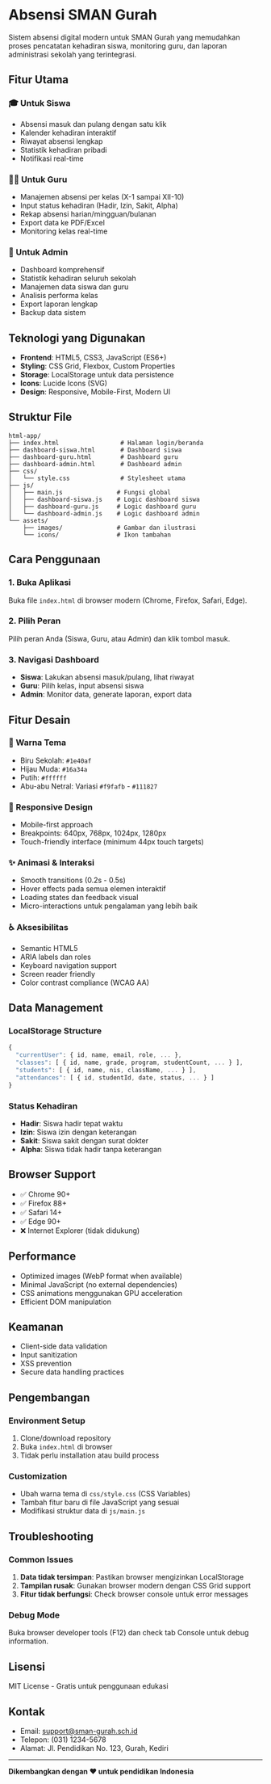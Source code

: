 # Absensi SMAN Gurah

Sistem absensi digital modern untuk SMAN Gurah yang memudahkan proses pencatatan kehadiran siswa, monitoring guru, dan laporan administrasi sekolah yang terintegrasi.

## Fitur Utama

### 🎓 Untuk Siswa
- Absensi masuk dan pulang dengan satu klik
- Kalender kehadiran interaktif
- Riwayat absensi lengkap
- Statistik kehadiran pribadi
- Notifikasi real-time

### 👨‍🏫 Untuk Guru
- Manajemen absensi per kelas (X-1 sampai XII-10)
- Input status kehadiran (Hadir, Izin, Sakit, Alpha)
- Rekap absensi harian/mingguan/bulanan
- Export data ke PDF/Excel
- Monitoring kelas real-time

### 🔧 Untuk Admin
- Dashboard komprehensif
- Statistik kehadiran seluruh sekolah
- Manajemen data siswa dan guru
- Analisis performa kelas
- Export laporan lengkap
- Backup data sistem

## Teknologi yang Digunakan

- **Frontend**: HTML5, CSS3, JavaScript (ES6+)
- **Styling**: CSS Grid, Flexbox, Custom Properties
- **Storage**: LocalStorage untuk data persistence
- **Icons**: Lucide Icons (SVG)
- **Design**: Responsive, Mobile-First, Modern UI

## Struktur File

```
html-app/
├── index.html                 # Halaman login/beranda
├── dashboard-siswa.html       # Dashboard siswa
├── dashboard-guru.html        # Dashboard guru
├── dashboard-admin.html       # Dashboard admin
├── css/
│   └── style.css              # Stylesheet utama
├── js/
│   ├── main.js               # Fungsi global
│   ├── dashboard-siswa.js    # Logic dashboard siswa
│   ├── dashboard-guru.js     # Logic dashboard guru
│   └── dashboard-admin.js    # Logic dashboard admin
└── assets/
    ├── images/               # Gambar dan ilustrasi
    └── icons/                # Ikon tambahan
```

## Cara Penggunaan

### 1. Buka Aplikasi
Buka file `index.html` di browser modern (Chrome, Firefox, Safari, Edge).

### 2. Pilih Peran
Pilih peran Anda (Siswa, Guru, atau Admin) dan klik tombol masuk.

### 3. Navigasi Dashboard
- **Siswa**: Lakukan absensi masuk/pulang, lihat riwayat
- **Guru**: Pilih kelas, input absensi siswa
- **Admin**: Monitor data, generate laporan, export data

## Fitur Desain

### 🎨 Warna Tema
- Biru Sekolah: `#1e40af`
- Hijau Muda: `#16a34a`
- Putih: `#ffffff`
- Abu-abu Netral: Variasi `#f9fafb` - `#111827`

### 📱 Responsive Design
- Mobile-first approach
- Breakpoints: 640px, 768px, 1024px, 1280px
- Touch-friendly interface (minimum 44px touch targets)

### ✨ Animasi & Interaksi
- Smooth transitions (0.2s - 0.5s)
- Hover effects pada semua elemen interaktif
- Loading states dan feedback visual
- Micro-interactions untuk pengalaman yang lebih baik

### ♿ Aksesibilitas
- Semantic HTML5
- ARIA labels dan roles
- Keyboard navigation support
- Screen reader friendly
- Color contrast compliance (WCAG AA)

## Data Management

### LocalStorage Structure
```javascript
{
  "currentUser": { id, name, email, role, ... },
  "classes": [ { id, name, grade, program, studentCount, ... } ],
  "students": [ { id, name, nis, className, ... } ],
  "attendances": [ { id, studentId, date, status, ... } ]
}
```

### Status Kehadiran
- **Hadir**: Siswa hadir tepat waktu
- **Izin**: Siswa izin dengan keterangan
- **Sakit**: Siswa sakit dengan surat dokter
- **Alpha**: Siswa tidak hadir tanpa keterangan

## Browser Support

- ✅ Chrome 90+
- ✅ Firefox 88+
- ✅ Safari 14+
- ✅ Edge 90+
- ❌ Internet Explorer (tidak didukung)

## Performance

- Optimized images (WebP format when available)
- Minimal JavaScript (no external dependencies)
- CSS animations menggunakan GPU acceleration
- Efficient DOM manipulation

## Keamanan

- Client-side data validation
- Input sanitization
- XSS prevention
- Secure data handling practices

## Pengembangan

### Environment Setup
1. Clone/download repository
2. Buka `index.html` di browser
3. Tidak perlu installation atau build process

### Customization
- Ubah warna tema di `css/style.css` (CSS Variables)
- Tambah fitur baru di file JavaScript yang sesuai
- Modifikasi struktur data di `js/main.js`

## Troubleshooting

### Common Issues
1. **Data tidak tersimpan**: Pastikan browser mengizinkan LocalStorage
2. **Tampilan rusak**: Gunakan browser modern dengan CSS Grid support
3. **Fitur tidak berfungsi**: Check browser console untuk error messages

### Debug Mode
Buka browser developer tools (F12) dan check tab Console untuk debug information.

## Lisensi

MIT License - Gratis untuk penggunaan edukasi

## Kontak

- Email: support@sman-gurah.sch.id
- Telepon: (031) 1234-5678
- Alamat: Jl. Pendidikan No. 123, Gurah, Kediri

---

**Dikembangkan dengan ❤️ untuk pendidikan Indonesia**